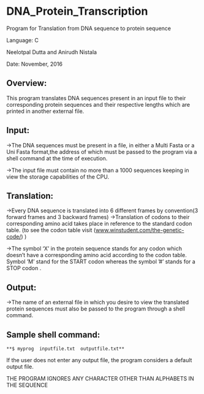 # DNA_Protein_Transcription

Program for Translation from DNA sequence to protein sequence

Language: C

Neelotpal Dutta and Anirudh Nistala 

Date: November, 2016


## Overview:
This program translates DNA sequences present in an input file to their corresponding protein sequences and their respective lengths which are printed in another external file.


## Input:
->The DNA sequences must be present in a file, in either a Multi Fasta or a Uni Fasta format,the address of which  must be passed to the program via a shell command at the time of execution.

->The input file must contain no more than a 1000 sequences keeping in view the storage capabilities of the CPU.

## Translation:
->Every DNA sequence is translated into 6 different frames by convention(3 forward frames and 3 backward frames)
->Translation of codons to their corresponding amino acid takes place in reference to the standard codon table.
(to see the codon table visit (www.winstudent.com/the-genetic-code/) )

->The symbol ‘X’ in the protein sequence stands for any codon which doesn’t have a corresponding amino acid according to the codon table. Symbol ’M’ stand for the START codon  whereas the symbol ’#’ stands for a STOP codon . 

## Output:
->The name of an external file in which you desire to view the translated protein sequences must also be   passed to the program through a shell command.


## Sample shell command:
`**$ myprog  inputfile.txt  outputfile.txt**`

If the user does not enter any output file, the program considers a default output file.

THE PROGRAM IGNORES ANY CHARACTER OTHER  THAN ALPHABETS IN THE SEQUENCE
